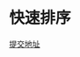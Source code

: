 # 快速排序

[提交地址](https://www.nowcoder.com/practice/2baf799ea0594abd974d37139de27896?tpId=117&&tqId=36039&rp=1&ru=/ta/job-code-high&qru=/ta/job-code-high/question-ranking)